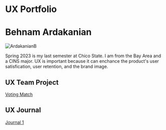 # UX Portfolio

# Behnam Ardakanian

![ArdakanianB](https://user-images.githubusercontent.com/98926315/220239574-17d9aa8b-459e-4d16-ad1c-9b754228920c.jpg)


Spring 2023 is my last semester at Chico State. I am from the Bay Area and a CINS major. UX is important because it can enchance the product's user satisfication,  user retention, and the brand image.

## UX Team Project

[Voting Match](https://usabilityengineering.github.io/VotingMatch/)

## UX Journal

[Journal 1](j01/)
